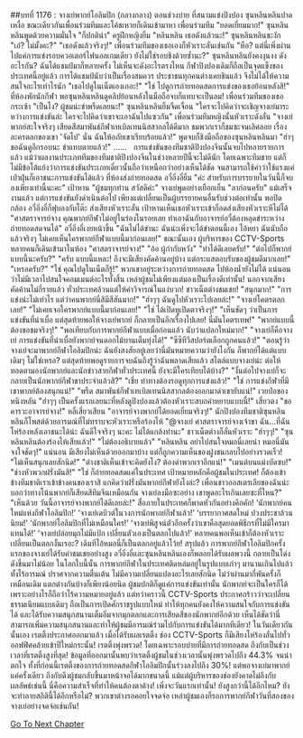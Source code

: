 ##บทที่ 1176 : จางเย่พากย์โอลิมปิก (กลางกลาง)
ตอนช่วงบ่าย
ที่สนามแข่งปิงปอง
ซุนหลินหลินปาดเหงื่อ ขณะเดียวกันเพื่อนร่วมทีมและโค้ชเหวยก็เดินเข้ามาหา
เพื่อนร่วมทีม "ยอดเยี่ยมมาก!"
ซุนหลินหลินพูดด้วยความมั่นใจ "ก็ปกติน่า"
ครูฝึกหญิงยิ้ม "หลินหลิน เธอดังแล้วนะ!"
ซุนหลินหลินชะงัก "เอ๋? ไม่มั้งคะ?"
"เธอดังแล้วจริงๆ!" เพื่อนร่วมทีมของเธอเองก็หัวเราะลั่นเช่นกัน
"หือ? แต่นี่เพิ่งผ่านไปแค่การแข่งรอบควอเตอร์ไฟนอลเกมเดียว ยังไม่ใช่รอบชิงด้วยซ้ำนะ?" ซุนหลินหลินยังคงงุนงง ดังอะไรกัน? ฉันได้แชมป์มาก็หลายครั้ง ไม่เห็นจะดังอะไรตรงไหน กีฬาปิงปองเดิมก็ถือเป็นจุดแข็งของประเทศนี้อยู่แล้ว การได้แชมป์นับว่าเป็นเรื่องสมควร ประชาชนทุกคนต่างเคยชินแล้ว จึงไม่ได้ให้ความสนใจอะไรเท่าไรนัก
"เธอไปดูในเน็ตเองเถอะ!"
"ใช่ ไปดูการถ่ายทอดสดการแข่งของเธอย้อนหลังสิ!"
ที่ห้องพักนักกีฬา พอซุนหลินหลินดูคลิปย้อนหลังในมือถือจบก็แทบจะเป็นลม!
เพื่อนร่วมทีมของเธอกระเซ้า "เป็นไง? ผู้ชมน่ะขำพรืดเลยนะ!"
ซุนหลินหลินยิ้มจืดเจื่อน "ใครจะไปคิดว่าจะเชิญจางเย่มาระหว่างการแข่งขันล่ะ ใครจะไปคิดว่าเขาจะเอาฉันไปแซวกัน"
เพื่อนร่วมทีมหญิงนั้นหัวเราะดังลั่น "จางเย่พากย์สะใจจริงๆ เสียดสีสมาพันธ์กีฬาเทเบิลเทนนิสสากลได้ดีมาก ชมพวกเราก็ชมซะจนเลิศลอย เรื่องละครตลกของเขา 'จัดไป' นั่น ฉันให้อภัยเขาเรียบร้อยแล้ว!" พูดจบก็ชิงมือถือของซุนหลินหลินมา "ฮ่าๆ ขอฉันดูอีกรอบนะ ขำแทบตายแล้ว!"
……
 
การแข่งขันของทีมชาติปิงปองจีนนั้นจบไปหลายรายการแล้ว แม้ว่าผลงานประเภททีมของทีมชาติปิงปองจีนในช่วงหลายปีนี้จะไม่ดีนัก โดยเฉพาะทีมชาย แต่ก็ไม่มีข้อโต้แย้งว่าการแข่งขันประเภทเดี่ยวนั้นถือว่าเหนือกว่าอย่างเห็นได้ชัด จนสามารถใช้คำว่าใช้แรงแค่เป่าฝุ่นก็เอาชนะการแข่งขันได้แล้ว
ที่ห้องส่งถ่ายทอดสด
อวี๋อิ่งอี๋ยิ้ม "ค่ะ สำหรับการบรรยายในวันนี้ก็จบลงเพียงเท่านี้นะคะ"
เป้าหาน "ผู้ชมทุกท่าน สวัสดีค่ะ"
จางเย่พูดอย่างเยือกเย็น "ลาก่อนครับ"
แม้เสร็จงานแล้ว แต่การแข่งขันยังดำเนินต่อไป เพียงแต่เปลี่ยนเป็นผู้บรรยายคนอื่นรับช่วงต่อเท่านั้น
พอปิดกล้อง อวี๋อิ่งอี๋ก็ฟุบลงกับโต๊ะ ส่งเสียงหัวเราะลั่น
เป้าหานเห็นเธอหัวเราะเข้าก็อดส่งเสียงหัวเราะหึไม่ได้ "ศาสตราจารย์จาง คุณพากย์กีฬาไม่อยู่ในร่องในรอยเลย ทำเอาฉันกับอาจารย์อวี๋ต้องหลุดขำระหว่างถ่ายทอดสดจนได้"
อวี๋อิ่งอี๋เงยหน้าขึ้น "ฉันไม่ได้ขำนะ ฉันน่ะเพิ่งจะได้ขำตอนนี้เอง ไอ้หยา ฉันนับถือแล้วจริงๆ ไม่เคยเห็นใครพากย์กีฬาแบบนี้มาก่อนเลย!"
ขณะนั้นเอง ผู้บริหารของ CCTV-Sports หลายคนก็เดินเข้ามาในห้อง
"ศาสตราจารย์จาง!"
"อ้อ ผู้กำกับหวัง"
"ทำได้ดีเลยครับ!"
"ต่อไปก็พากย์แบบนี้นะครับ?"
"ครับ แบบนี้แหละ! ถึงจะมีเสียงคัดค้านอยู่บ้าง แต่กระแสตอบรับของผู้ชมดีมากเลย!"
"เหรอครับ?"
"ใช่ คุณไปดูในเน็ตก็รู้!"
พวกเขาอยู่ระหว่างการถ่ายทอดสด ไปห้องน้ำยังไม่ได้ แน่นอนว่าไม่มีเวลาไปสนใจคอมเมนต์อะไรทั้งสิ้น
เหล่าผู้ชมไม่เพียงแต่มองเป็นเรื่องดีเท่านั้น!
นอกจากเสียงคัดค้านไม่กี่รายแล้ว ทั่วประเทศล้วนแต่ให้คำวิจารณ์ในแง่บวก!
ชาวเน็ตต่างชมเชย!
"สนุกมาก!"
"การแข่งน่ะไม่เท่าไร แต่ว่าคนพากย์นี่สิมีสีสันมาก!"
"ฮ่าๆๆ ฉันดูไปหัวเราะไปเลยล่ะ!"
"จางเย่โคตรตลกเลย!"
"ไม่เคยเจอใครพากย์แบบนี้มาก่อนเลย!"
"ใช่ ได้เปิดหูเปิดตาจริงๆ!"
"เห็นชัดๆ ว่าเป็นการแข่งขันที่น่าเบื่อ แต่สุดท้ายพอให้จางเย่พากย์ ก็กลายเป็นอีกเรื่องไปเลย! นี่มันโคตรเทพ!"
"พากย์แบบนี้ ต้องขอชมจริงๆ!"
"พอเทียบกับการพากย์กีฬาแบบเมื่อก่อนแล้ว นับว่าแปลกใหม่มาก!"
"จางเย่ก็คือจางเย่ การแข่งขันที่น่าเบื่อยังพากย์จนดอกไม้บานเต็มทุ่งได้!"
"ซีซีทีวีสปอร์ตเลือกถูกคนแล้ว!"
"ตอนรู้ว่าจางเย่จะมาพากย์กีฬาโอลิมปิกน่ะ ฉันยังสงสัยอยู่เลยว่านี่มันหมายความว่ายังไงกัน ก็พากย์ได้แต่แบบเดิมๆ ไม่ใช่เหรอ? แต่สุดท้ายพอดูรายการจบฉันถึงรู้ว่าฉันพลาดเสียแล้ว สไตล์แบบจางเย่น่ะ ต่อให้ทอดตามองนักพากย์และนักข่าวสายกีฬาทั่วประเทศนี้ ยังจะมีใครเทียบได้บ้าง?"
"งั้นต่อไปจางเย่ก็จะกลายเป็นนักพากย์กีฬาขาประจำแล้วสิ?"
"เชี่ย ท่าทางต้องรอดูทุกการแข่งแล้ว!"
"ใช่ การแข่งกีฬาที่มีเขาพากย์ต้องสนุกแน่!"
"พรืด สมาพันธ์กีฬาเทเบิลเทนนิสสากลต้องออกมาด่าเขายับแน่!"
เวยป๋อของหนิงหลัน "ฮ่าๆๆ เป็นครั้งแรกเลยนะที่หลังดูปิงปองแล้วต้องหัวเราะสบถคำหยาบแบบนี้!"
เสี่ยวตง "ขอคารวะอาจารย์จาง!"
หลี่เสี่ยวเสียน "อาจารย์จางพากย์ได้ยอดเยี่ยมจริงๆ!"
นักปิงปองทีมชาติซุนหลินหลินก็โพสต์ด้วยอารมณ์ที่ไม่ทราบจะหัวเราะหรือร้องไห้ "@จางเย่ ศาสตราจารย์จางเจ้าขา ฉัน...ที่ฉันโห่ร้องหลังเอาชนะได้น่ะ ฉันดีใจจริงๆ นะคะ ไม่ได้แกล้งทำนะ"
ชาวเน็ตต่างก็ลั่นหัวเราะ
"ฮ่าๆๆ!"
"ซุนหลินหลินต้องร้องไห้เสียแล้ว!"
"ไม่ต้องอธิบายแล้ว"
"หลินหลิน อย่าไปสนใจหมอนี่เลยน่า หมอนี่มันจงใจชัดๆ!"
แน่นอน มีเสียงไม่เห็นด้วยออกมาบ้าง แต่ก็ถูกความเห็นของฝูงชนกลบไปอย่างรวดเร็ว!
"ไม่เห็นสนุกเลยสักนิด!"
"ต่างชาติเห็นเข้าจะคิดยังไง? ต้องด่าพวกเราอีกแน่!"
"เมนต์บนแม่งบัดซบ!"
"ช่างหัวพวกฝรั่งมันสิ!"
"ใช่ ก็ถ่ายทอดสดแค่ในประเทศ เป้าหมายหลักคือผู้ชมในประเทศ! ก็ต้องเข้าข้างทีมชาติเราเข้าข้างคนของเราสิ แกคิดว่าฝรั่งมันพากย์กีฬายังไงล่ะ? เพื่อนชาวออสเตรเลียของฉันน่ะบอกว่าทางโน้นพากย์ก็เสียดสีทีมจีนเหมือนกัน จางเย่ลงมือซะอย่าง เขาพูดอะไรเกินเลยซะที่ไหน?"
"เห็นด้วย วันนี้อาจารย์จางพากย์ได้ดีเลยล่ะ!"
สื่อภายในประเทศก็พาดหัวกันอย่างคึกคัก!
‘นักพากย์คนใหม่แห่งกีฬาโอลิมปิก!’
‘จางเย่เดบิวต์ในวงการนักพากย์กีฬาแล้ว!’
‘บรรยากาศสดใหม่ ปวงประชาล้วนนิยม!’
‘นักพากย์โอลิมปิกที่ไม่เหมือนใคร!’
‘จางเย่พิสูจน์ตัวอีกครั้งว่าเขาคือสุดยอดพิธีกรที่ไม่มีใครมาแทนได้!’
‘จางเย่ปล่อยมุกไม่มีแป้ก เปลี่ยนตัวเองเป็นตลกไปแล้ว!’
หลายคนพอเห็นเข้าก็ต้องหัวเราะ
เปลี่ยนเป็นตลกงั้นเรอะ?
เดิมทีไอ้หมอนี่ก็เป็นตลกอยู่แล้วโว้ย!
สรุปแล้ว การพากย์กีฬาโอลิมปิกครั้งแรกของจางเย่ได้รับคำชมเชยอย่างสูง อวี๋อิ่งอี๋และซุนหลินหลินเองก็พลอยได้รับผลพวงนี้ กลายเป็นโด่งดังขึ้นมาไม่น้อย
ในโลกใบนี้นั้น การพากย์กีฬาในประเทศติดหล่มอยู่ในรูปแบบเก่าๆ มานานเกินไปแล้ว ทั้งไร้อารมณ์ ปราศจากความตื่นเต้น ไม่มีความเปลี่ยนแปลงอะไรเลยสักนิด ไม่ว่าผ่านมากี่พันครั้งก็เหมือนเดิม แตกต่างกันบ้างก็เพียงน้อยนิด ผู้ชมปกติก็ดูแค่การแข่งขันเท่านั้น นักพากย์จะเป็นใครก็ได้ เพราะอย่างไรก็ถือว่าไร้ความหมายอยู่แล้ว แต่ทว่าคราวนี้ CCTV-Sports ประกาศกร้าวว่าจะเปลี่ยนธรรมเนียมแบบเดิมๆ ถือเป็นการเปิดศักราชรูปแบบใหม่ ทำให้ทุกคนยังคงให้ความสนใจกับการแข่งขันได้ และได้รับความสนุกสนานเต็มอิ่มจากมุกตลกและการเสียดสีของนักพากย์อีกด้วย เห็นได้ชัดว่านี่สามารถเพิ่มความสนุกสนานและทำให้ผู้ชมมีอารมณ์ร่วมไปกับการแข่งขันได้มากทีเดียว!
ในวันเดียวกันนั้นเอง
เรตติ้งประกาศออกมาแล้ว
เมื่อได้รับผลเรตติ้ง ช่อง CCTV-Sports ก็มีเสียงโห่ร้องลั่นไปทั่วออฟฟิศคล้ายเข้าปีใหม่กระนั้น!
เรตติ้งพุ่งพรวด!
โดยเฉพาะรอบบ่ายที่มีการถ่ายทอดสด ถึงกับเป็นช่วงเวลาที่เรตติ้งสูงที่สุด!
ข้อมูลที่ออกมานั้นพบว่าเรตติ้งผู้ชมในช่วงเวลานั้นพุ่งพรวดไปถึง 44.3% จนน่าตกใจ ทั้งที่ก่อนนี้เรตติ้งของการถ่ายทอดสดกีฬาโอลิมปิกนั้นร่วงลงไปถึง 30%! แต่พอจางเย่มาพากย์แค่ครั้งเดียว ถึงกับดึงผู้ชมกลับขึ้นมาหน้าจอได้มากขนาดนี้ แม้แต่ผู้บริหารของช่องยังคาดไม่ถึงกับผลลัพธ์เช่นนี้ นี่คือความสำเร็จที่ทำให้คนต้องตาค้าง!
เพิ่งจะวันแรกเท่านั้น!
ยังสูงกว่านี้ได้อีกไหม?
ยังจะทำลายสถิตินี้ได้อีกหรือไม่?
พวกเขาต่างรอคอยใจจดจ่อ เหล่าผู้ชมเองก็รอการพากย์กีฬาวันที่สองของจางเย่อย่างจดจ่อเช่นกัน!
 
 


[Go To Next Chapter]( ./277.md)